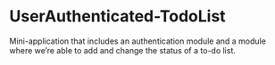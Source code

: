 # UserAuthenticated-TodoList
Mini-application that includes an authentication module and a module where we’re able to add and change the status of a to-do list.
